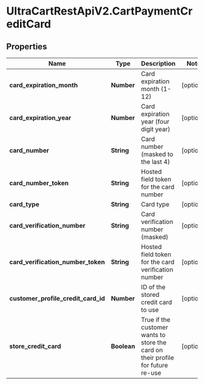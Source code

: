 # UltraCartRestApiV2.CartPaymentCreditCard

## Properties

Name | Type | Description | Notes
------------ | ------------- | ------------- | -------------
**card_expiration_month** | **Number** | Card expiration month (1-12) | [optional] 
**card_expiration_year** | **Number** | Card expiration year (four digit year) | [optional] 
**card_number** | **String** | Card number (masked to the last 4) | [optional] 
**card_number_token** | **String** | Hosted field token for the card number | [optional] 
**card_type** | **String** | Card type | [optional] 
**card_verification_number** | **String** | Card verification number (masked) | [optional] 
**card_verification_number_token** | **String** | Hosted field token for the card verification number | [optional] 
**customer_profile_credit_card_id** | **Number** | ID of the stored credit card to use | [optional] 
**store_credit_card** | **Boolean** | True if the customer wants to store the card on their profile for future re-use | [optional] 


